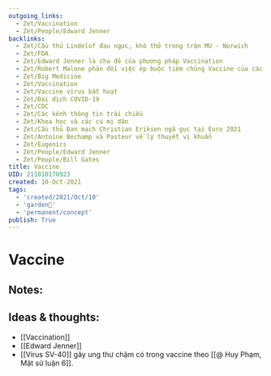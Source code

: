 ```yaml
---
outgoing_links:
  - Zet/Vaccination
  - Zet/People/Edward Jenner
backlinks:
  - Zet/Cầu thủ Lindelof đau ngực, khó thở trong trận MU - Norwich
  - Zet/FDA
  - Zet/Edward Jenner là cha đẻ của phương pháp Vaccination
  - Zet/Robert Malone phản đối việc ép buộc tiêm chủng Vaccine của các chính phủ
  - Zet/Big Medicine
  - Zet/Vaccination
  - Zet/Vaccine virus bất hoạt
  - Zet/Đại dịch COVID-19
  - Zet/CDC
  - Zet/Các kênh thông tin trái chiều
  - Zet/Khoa học và các cú mị dân
  - Zet/Cầu thủ Đan mạch Christian Eriksen ngã gục tại Euro 2021
  - Zet/Antoine Bechamp và Pasteur về lý thuyết vi khuẩn
  - Zet/Eugenics
  - Zet/People/Edward Jenner
  - Zet/People/Bill Gates
title: Vaccine
UID: 211010170923
created: 10-Oct-2021
tags:
  - 'created/2021/Oct/10'
  - 'garden🏡'
  - 'permanent/concept'
publish: True
---
```

# Vaccine

## Notes:


## Ideas & thoughts:
- [[Vaccination]]
- [[Edward Jenner]]
- [[Virus SV-40]] gây ung thư chậm có trong vaccine theo [[@ Huy Phạm, Mật sử luận 6]].

